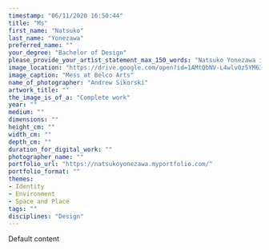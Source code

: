 ```yaml
---
timestamp: "06/11/2020 16:50:44"
title: "Ms"
first_name: "Natsuko"
last_name: "Yonezawa"
preferred_name: ""
your_degree: "Bachelor of Design"
please_provide_your_artist_statement_max_150_words: "Natsuko Yonezawa is a multi-disciplinary artist who works with dance, film, sound, visual arts, VR and AR. Her interests lie in creating immersive, unique and interdisciplinary live productions which are often influenced by social issues. Natsuko has a strong background in contemporary dance, dancing with QL2 from 2014 - 2020. She has participated in many of their productions and toured to Melbourne for the 2017 Australian Youth Dance Festival. Natsuko has been very active in the arts scene in Canberra, directing and producing her first short dance production, The Hikikomori, which premiered at the 2019 Art Not Apart Festival. She also premiered an experimental film, Plastic Surgery at the 2019 You Are Here Festival. In 2020, Natsuko had her first solo exhibition at the ANCA Gallery which used textiles and AR. In October 2020, she directed Mess, a full-length physical theatre and live original music performance at Belconnen Arts Centre."
image_location: "https://drive.google.com/open?id=1AMtQbNV-L4wlv0z5YM63BFbkEApP-iOp"
image_caption: "Mess at Belco Arts"
name_of_photographer: "Andrew Sikorski"
artwork_title: ""
the_image_is_of_a: "Complete work"
year: ""
medium: ""
dimensions: ""
height_cm: ""
width_cm: ""
depth_cm: ""
duration_for_digital_work: ""
photographer_name: ""
portfolio_url: "https://natsukoyonezawa.myportfolio.com/"
portfolio_format: ""
themes:
- Identity
- Environment
- Space and Place
tags: ""
disciplines: "Design"
---
```


Default content